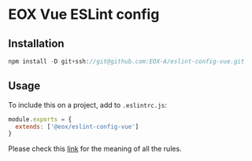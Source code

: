# EOX Vue ESLint config
## Installation
```js
npm install -D git+ssh://git@github.com:EOX-A/eslint-config-vue.git
```
## Usage
To include this on a project, add to `.eslintrc.js`:
```js
module.exports = {
  extends: ['@eox/eslint-config-vue']
}
```

Please check this [link](https://eslint.org/docs/rules/) for the meaning of all the rules.
